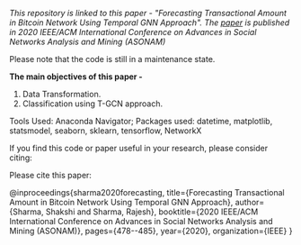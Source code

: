 *This repository is linked to this paper - "Forecasting Transactional Amount in Bitcoin
Network Using Temporal GNN Approach". The [paper](https://ieeexplore.ieee.org/abstract/document/9381363) is published in 2020 IEEE/ACM International Conference on Advances in Social Networks Analysis and Mining (ASONAM)*

Please note that the code is still in a maintenance state. 

**The main objectives of this paper -**
1. Data Transformation.
2. Classification using T-GCN approach.

Tools Used: Anaconda Navigator;
Packages used:  datetime, matplotlib, statsmodel, seaborn, sklearn, tensorflow, NetworkX

If you find this code or paper useful in your research, please consider citing:

Please cite this paper:

   @inproceedings{sharma2020forecasting,
  title={Forecasting Transactional Amount in Bitcoin Network Using Temporal GNN Approach},
  author={Sharma, Shakshi and Sharma, Rajesh},
  booktitle={2020 IEEE/ACM International Conference on Advances in Social Networks Analysis and Mining (ASONAM)},
  pages={478--485},
  year={2020},
  organization={IEEE}
}
